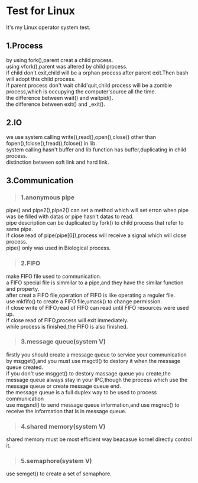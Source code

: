 # Test for Linux
It's my Linux operator system test.

## 1.Process
  by using fork(),parent creat a child process.<br>
  using vfork(),parent was altered by child process.<br>
  if child don't exit,child will be a orphan process after parent exit.Then bash will adopt this child process.<br>
  if parent process don't wait child'quit,child process will be a zombie process,which is occupying the computer'source all the time.<br>
  the difference between wait() and waitpid().<br>
  the difference between exit() and \_exit().<br>
  
## 2.IO
  we use system calling write(),read(),open(),close() other than fopen(),fclose(),fread(),fclose() in lib.<br>
  system calling hasn't buffer and lib function has buffer,duplicating in child process.<br>
  distinction between soft link and hard link.<br>

## 3.Communication
>### 1.anonymous pipe
  pipe() and pipe2(),pipe2() can set a method which will set erron when pipe was be filled with datas or pipe hasn't datas to read.<br>
  pipe description can be duplicated by fork() to child process that refer to same pipe.<br>
  if close read of pipe(pipe\[0]),process will receive a signal which will close process.<br>
  pipe() only was used in Biological process.<br>

>### 2.FIFO
  make FIFO file used to communication.<br>
  a FIFO special file is simmilar to a pipe,and they have the similar function and property.<br>
  after creat a FIFO file,operation of FIFO is like operating a reguler file.<br>
  use mkfifo() to create a FIFO file,umask() to change permission.<br>
  if close write of FIFO,read of FIFO can read until FIFO resources were used up.<br>
  if close read of FIFO,process will exit immediately.<br>
  while process is finished,the FIFO is also finished.<br>

>### 3.message queue(system V)
  firstly you should create a message queue to service your communication by msgget(),and you must use msgctl() to destory it when the message queue created.<br>
  if you don't use msgget() to destory massage queue you create,the message queue always stay in your IPC,though the process which use the message queue or create message queue end.<br>
  the message queue is a full duplex way to be used to process communication<br>
  use msgsnd() to send message queue information,and use msgrec() to receive the information that is in message queue.<br>

>### 4.shared memory(system V)
  shared memory must be most efficient way beacasue kornel directly control it.<br>

>### 5.semaphore(system V)
  use semget() to create a set of semaphore.<br>
